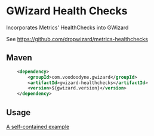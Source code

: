 # GWizard Health Checks

Incorporates Metrics' HealthChecks into GWizard

See https://github.com/dropwizard/metrics-healthchecks

## Maven

```xml
	<dependency>
		<groupId>com.voodoodyne.gwizard</groupId>
		<artifactId>gwizard-healthchecks</artifactId>
		<version>${gwizard.version}</version>
	</dependency>
```

## Usage

[A self-contained example](src/test/java/com/voodoodyne/gwizard/healthchecks/HealthCheckModuleExample.java)
